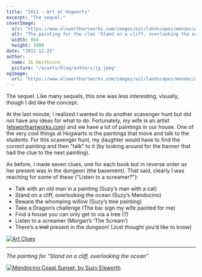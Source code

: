 ```yaml
---
title: "2012 - Art at Hogwarts"
excerpt: "The sequel."
coverImage:
  src: "https://www.elsworthartworks.com/images/oil/landscapes/mendocino_coast_sunset_1080.jpg"
  alt: "The painting for the clue 'Stand on a cliff, overlooking the ocean'"
  width: 864
  height: 1080
date: "2012-12-25"
author:
  name: JG Heithcock
  picture: "/assets/blog/authors/jg.jpeg"
ogImage:
  url: "https://www.elsworthartworks.com/images/oil/landscapes/mendocino_coast_sunset_1080.jpg"
---
```


The sequel. Like many sequels, this one was less interesting, visually, though I did like the concept.

At the last minute, I realized I wanted to do another scavenger hunt but did not have any ideas for what to do. Fortunately, my wife is an artist ([elsworthartworks.com](https://www.elsworthartworks.com/)) and we have a lot of paintings in our house. One of the very cool things at Hogwarts is the paintings that move and talk to the students. For this scavenger hunt, my daughter would have to find the correct painting and then "talk" to it (by looking around for the banner that had the clue to the next painting).

As before, I made seven clues, one for each book but in reverse order as her present was in the dungeon (the basement). That said, clearly I was reaching for some of these ("Listen to a screamer?"):

- Talk with an old man in a painting (Suzy’s man with a cat)
- Stand on a cliff, overlooking the ocean (Suzy’s Mendocino)
- Beware the whomping willow (Suzy’s tree painting)
- Take a Dragon’s challenge (The bar sign my wife painted for me)
- Find a house you can only get to via a tree (?)
- Listen to a screamer (Morgan’s ‘The Scream’)
- There’s a <s>troll</s> present in the dungeon! (Just thought you’d like to know)

<a href="/images/scavengerhunts/2012-art-at-hogwarts/art-clues.png">
<img src="/images/scavengerhunts/2012-art-at-hogwarts/art-clues.png" class="mapBorder" alt="Art Clues">
</a>

<hr/>

_The painting for "Stand on a cliff, overlooking the ocean"_

<a href="https://www.elsworthartworks.com/oil/landscapes/mendocino_coast_sunset.html">
<img src="https://www.elsworthartworks.com/images/oil/landscapes/mendocino_coast_sunset_1080.jpg" class="mapBorder" alt="Mendocino Coast Sunset, by Suzy Elsworth">
</a>
